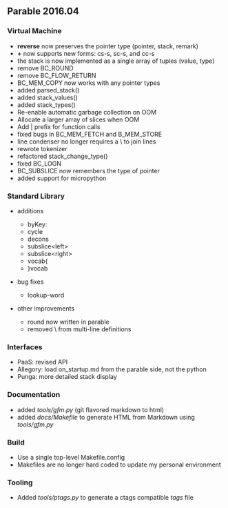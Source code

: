 ## Parable 2016.04

### Virtual Machine

* **reverse** now preserves the pointer type (pointer, stack, remark)
* **+** now supports new forms: cs-s, sc-s, and cc-s
* the stack is now implemented as a single array of tuples (value, type)
* remove BC\_ROUND
* remove BC\_FLOW\_RETURN
* BC_MEM_COPY now works with any pointer types
* added parsed_stack()
* added stack_values()
* added stack_types()
* Re-enable automatic garbage collection on OOM
* Allocate a larger array of slices when OOM
* Add | prefix for function calls
* fixed bugs in BC_MEM_FETCH and B_MEM_STORE
* line condenser no longer requires a \ to join lines
* rewrote tokenizer
* refactored stack_change_type()
* fixed BC\_LOGN
* BC\_SUBSLICE now remembers the type of pointer
* added support for micropython

### Standard Library

* additions

  * byKey:
  * cycle
  * decons
  * subslice&lt;left&gt;
  * subslice&lt;right&gt;
  * vocab{
  * }vocab

* bug fixes

  * lookup-word

* other improvements

  * round now written in parable
  * removed \ from multi-line definitions

### Interfaces

* PaaS: revised API
* Allegory: load on_startup.md from the parable side, not the python
* Punga: more detailed stack display

### Documentation

* added *tools/gfm.py* (git flavored markdown to html)
* added *docs/Makefile* to generate HTML from Markdown using *tools/gfm.py*

### Build

* Use a single top-level Makefile.config
* Makefiles are no longer hard coded to update my personal environment

### Tooling

* Added *tools/ptags.py* to generate a ctags compatible *tags* file
